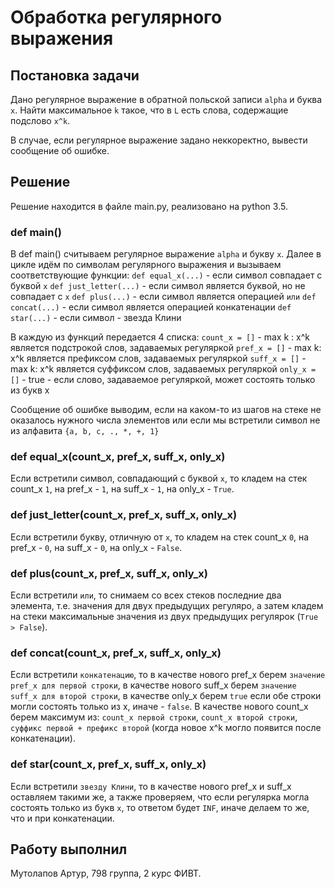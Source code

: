# Обработка регулярного выражения

## Постановка задачи

Дано регулярное выражение в обратной польской записи ```alpha``` и буква ```x```. Найти максимальное ```k``` такое, что в ```L``` есть слова, содержащие подслово ```x^k```.

В случае, если регулярное выражение задано неккоректно, вывести сообщение об ошибке.

## Решение

Решение находится в файле main.py, реализовано на python 3.5.

### def main()

В def main() считываем регулярное выражение ```alpha``` и букву ```x```. Далее в цикле идём по символам регулярного выражения и вызываем соответствующие функции:
	```def equal_x(...)``` - если символ совпадает с буквой ```x```
	```def just_letter(...)``` - если символ является буквой, но не совпадает с ```x```
	```def plus(...)``` - если символ является операцией ```или```
	```def concat(...)``` - если символ является операцией конкатенации
	```def star(...)``` - если символ - звезда Клини

В каждую из функций передается 4 списка:
	```count_x = []``` - max k : x^k является подстрокой слов, задаваемых регуляркой
    	```pref_x = []``` - max k: x^k является префиксом слов, задаваемых регуляркой
    	```suff_x = []``` - max k: x^k является суффиксом слов, задаваемых регуляркой
    	```only_x = []``` - true - если слово, задаваемое регуляркой, может состоять только из букв x

Сообщение об ошибке выводим, если на каком-то из шагов на стеке не оказалось нужного числа элементов или если мы встретили символ не из алфавита ```{a, b, c, ., *, +, 1}```

### def equal_x(count_x, pref_x, suff_x, only_x)

Если встретили символ, совпадающий с буквой ```x```, то кладем на стек count_x ```1```, на pref_x - ```1```, на suff_x - ```1```, на only_x - ```True```. 

### def just_letter(count_x, pref_x, suff_x, only_x)

Если встретили букву, отличную от ```x```, то кладем на стек count_x ```0```, на pref_x - ```0```, на suff_x - ```0```, на only_x - ```False```. 

### def plus(count_x, pref_x, suff_x, only_x)

Если встретили ```или```, то снимаем со всех стеков последние два элемента, т.е. значения для двух предыдущих регуляро, а затем кладем на стеки максимальные значения из двух предыдущих регулярок (```True > False```). 

### def concat(count_x, pref_x, suff_x, only_x)

Если встретили ```конкатенацию```, то в качестве нового pref_x берем ```значение pref_x для первой строки```, в качестве нового suff_x берем ```значение suff_x для второй строки```, в качестве only_x берем ```true``` если обе строки могли состоять только из x, иначе - ```false```. В качестве нового count_x берем максимум из: ```count_x первой строки```, ```count_x второй строки```, ```суффикс первой + префикс второй``` (когда новое x^k могло появится после конкатенации).

### def star(count_x, pref_x, suff_x, only_x)

Если встретили ```звезду Клини```, то в качестве нового pref_x и suff_x оставляем такими же, а также проверяем, что если регулярка могла состоять только из букв ```x```, то ответом будет ```INF```, иначе делаем то же, что и при конкатенации.

## Работу выполнил

Мутолапов Артур, 798 группа, 2 курс ФИВТ.
